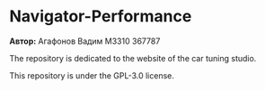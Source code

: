 # Navigator-Performance

**Автор:** Агафонов Вадим M3310 367787

The repository is dedicated to the website of the car tuning studio.

This repository is under the GPL-3.0 license.